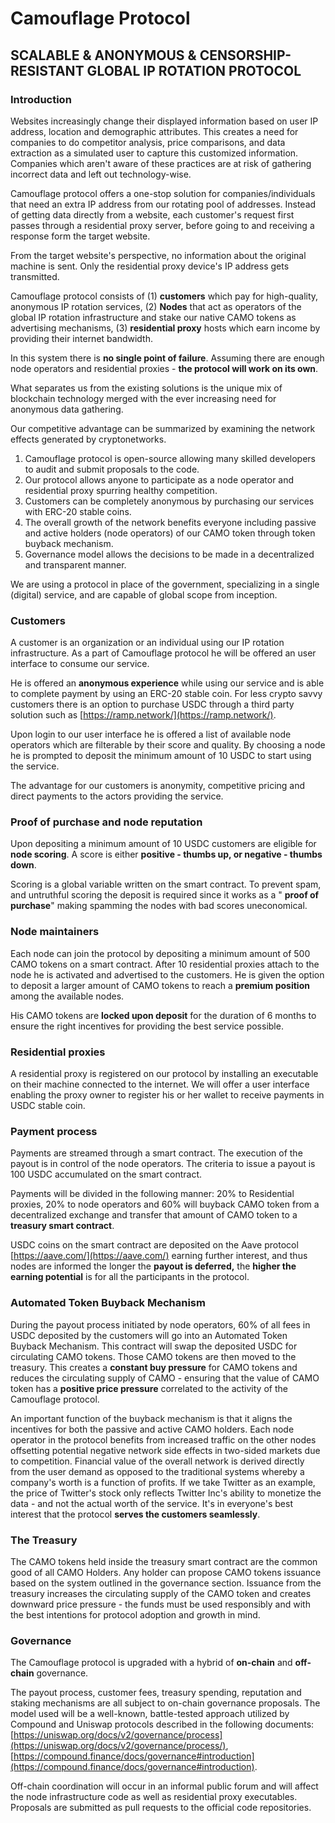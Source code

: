# Camouflage Protocol

## SCALABLE &amp; ANONYMOUS &amp; CENSORSHIP-RESISTANT GLOBAL IP ROTATION PROTOCOL

### Introduction

Websites increasingly change their displayed information based on user IP address, location and demographic attributes. This creates a need for companies to do competitor analysis, price comparisons, and data extraction as a simulated user to capture this customized information. Companies which aren&#39;t aware of these practices are at risk of gathering incorrect data and left out technology-wise.

Camouflage protocol offers a one-stop solution for companies/individuals that need an extra IP address from our rotating pool of addresses. Instead of getting data directly from a website, each customer&#39;s request first passes through a residential proxy server, before going to and receiving a response form the target website.

From the target website&#39;s perspective, no information about the original machine is sent. Only the residential proxy device&#39;s IP address gets transmitted.

Camouflage protocol consists of (1) **customers** which pay for high-quality, anonymous IP rotation services, (2) **Nodes** that act as operators of the global IP rotation infrastructure and stake our native CAMO tokens as advertising mechanisms, (3) **residential proxy** hosts which earn income by providing their internet bandwidth.

In this system there is **no single point of failure**. Assuming there are enough node operators and residential proxies - **the protocol will work on its own**.

What separates us from the existing solutions is the unique mix of blockchain technology merged with the ever increasing need for anonymous data gathering.

Our competitive advantage can be summarized by examining the network effects generated by cryptonetworks.

1. Camouflage protocol is open-source allowing many skilled developers to audit and submit proposals to the code.
2. Our protocol allows anyone to participate as a node operator and residential proxy spurring healthy competition.
3. Customers can be completely anonymous by purchasing our services with ERC-20 stable coins.
4. The overall growth of the network benefits everyone including passive and active holders (node operators) of our CAMO token through token buyback mechanism.
5. Governance model allows the decisions to be made in a decentralized and transparent manner.

We are using a protocol in place of the government, specializing in a single (digital) service, and are capable of global scope from inception.

### Customers

A customer is an organization or an individual using our IP rotation infrastructure. As a part of Camouflage protocol he will be offered an user interface to consume our service.

He is offered an **anonymous experience** while using our service and is able to complete payment by using an ERC-20 stable coin. For less crypto savvy customers there is an option to purchase USDC through a third party solution such as [https://ramp.network/](https://ramp.network/).

Upon login to our user interface he is offered a list of available node operators which are filterable by their score and quality. By choosing a node he is prompted to deposit the minimum amount of 10 USDC to start using the service.

The advantage for our customers is anonymity, competitive pricing and direct payments to the actors providing the service.

### Proof of purchase and node reputation

Upon depositing a minimum amount of 10 USDC customers are eligible for **node scoring**. A score is either **positive - thumbs up, or negative - thumbs down**.

Scoring is a global variable written on the smart contract. To prevent spam, and untruthful scoring the deposit is required since it works as a &quot; **proof of purchase**&quot; making spamming the nodes with bad scores uneconomical.

### Node maintainers

Each node can join the protocol by depositing a minimum amount of 500 CAMO tokens on a smart contract. After 10 residential proxies attach to the node he is activated and advertised to the customers. He is given the option to deposit a larger amount of CAMO tokens to reach a **premium position** among the available nodes.

His CAMO tokens are **locked upon deposit** for the duration of 6 months to ensure the right incentives for providing the best service possible.

### Residential proxies

A residential proxy is registered on our protocol by installing an executable on their machine connected to the internet. We will offer a user interface enabling the proxy owner to register his or her wallet to receive payments in USDC stable coin.

### Payment process

Payments are streamed through a smart contract. The execution of the payout is in control of the node operators. The criteria to issue a payout is 100 USDC accumulated on the smart contract.

Payments will be divided in the following manner: 20% to Residential proxies, 20% to node operators and 60% will buyback CAMO token from a decentralized exchange and transfer that amount of CAMO token to a **treasury smart contract**.

USDC coins on the smart contract are deposited on the Aave protocol [https://aave.com/](https://aave.com/) earning further interest, and thus nodes are informed the longer the **payout is deferred,** the **higher the earning potential** is for all the participants in the protocol.

### Automated Token Buyback Mechanism

During the payout process initiated by node operators, 60% of all fees in USDC deposited by the customers will go into an Automated Token Buyback Mechanism. This contract will swap the deposited USDC for circulating CAMO tokens. Those CAMO tokens are then moved to the treasury. This creates a **constant buy pressure** for CAMO tokens and reduces the circulating supply of CAMO - ensuring that the value of CAMO token has a **positive price pressure** correlated to the activity of the Camouflage protocol.

An important function of the buyback mechanism is that it aligns the incentives for both the passive and active CAMO holders. Each node operator in the protocol benefits from increased traffic on the other nodes offsetting potential negative network side effects in two-sided markets due to competition. Financial value of the overall network is derived directly from the user demand as opposed to the traditional systems whereby a company&#39;s worth is a function of profits. If we take Twitter as an example, the price of Twitter&#39;s stock only reflects Twitter Inc&#39;s ability to monetize the data - and not the actual worth of the service. It&#39;s in everyone&#39;s best interest that the protocol **serves the customers seamlessly**.

### The Treasury

The CAMO tokens held inside the treasury smart contract are the common good of all CAMO Holders. Any holder can propose CAMO tokens issuance based on the system outlined in the governance section. Issuance from the treasury increases the circulating supply of the CAMO token and creates downward price pressure - the funds must be used responsibly and with the best intentions for protocol adoption and growth in mind.

### Governance

The Camouflage protocol is upgraded with a hybrid of **on-chain** and **off-chain** governance.

The payout process, customer fees, treasury spending, reputation and staking mechanisms are all subject to on-chain governance proposals. The model used will be a well-known, battle-tested approach utilized by Compound and Uniswap protocols described in the following documents: [https://uniswap.org/docs/v2/governance/process](https://uniswap.org/docs/v2/governance/process/), [https://compound.finance/docs/governance#introduction](https://compound.finance/docs/governance#introduction).

Off-chain coordination will occur in an informal public forum and will affect the node infrastructure code as well as residential proxy executables. Proposals are submitted as pull requests to the official code repositories.
